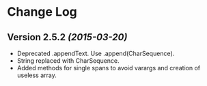 Change Log
==========

Version 2.5.2 *(2015-03-20)*
----------------------------

 * Deprecated .appendText. Use .append(CharSequence).
 * String replaced with CharSequence.
 * Added methods for single spans to avoid varargs and creation of useless array.

